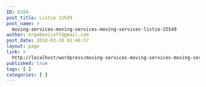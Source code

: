 ```yaml
---
ID: 6350
post_title: Listie 15549
post_name: >
  moving-services-moving-services-moving-services-listie-15549
author: mrgabonijeff@gmail.com
post_date: 2018-03-28 01:46:57
layout: page
link: >
  http://localhost/wordpress/moving-services-moving-services-moving-services-listie-15549/
published: true
tags: [ ]
categories: [ ]
---
```

